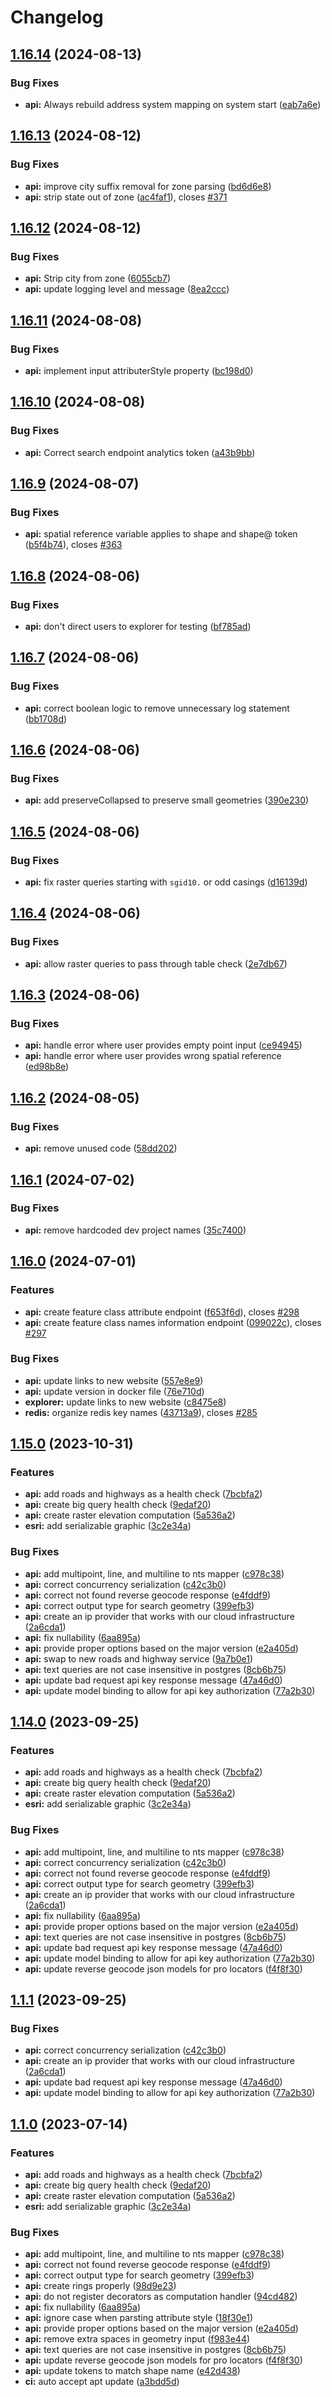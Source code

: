 # Changelog

## [1.16.14](https://github.com/agrc/api.mapserv.utah.gov/compare/api-v1.16.13...api-v1.16.14) (2024-08-13)


### Bug Fixes

* **api:** Always rebuild address system mapping on system start ([eab7a6e](https://github.com/agrc/api.mapserv.utah.gov/commit/eab7a6eb280ca3adbd93f15d51fa10a99354864c))

## [1.16.13](https://github.com/agrc/api.mapserv.utah.gov/compare/api-v1.16.12...api-v1.16.13) (2024-08-12)


### Bug Fixes

* **api:** improve city suffix removal for zone parsing ([bd6d6e8](https://github.com/agrc/api.mapserv.utah.gov/commit/bd6d6e8964bd65e2ae3a4738f20ddada5840b708))
* **api:** strip state out of zone ([ac4faf1](https://github.com/agrc/api.mapserv.utah.gov/commit/ac4faf1af2c58ad32d8ec35ff58e6813206001b4)), closes [#371](https://github.com/agrc/api.mapserv.utah.gov/issues/371)

## [1.16.12](https://github.com/agrc/api.mapserv.utah.gov/compare/api-v1.16.11...api-v1.16.12) (2024-08-12)


### Bug Fixes

* **api:** Strip city from zone ([6055cb7](https://github.com/agrc/api.mapserv.utah.gov/commit/6055cb7a868d435acc02c2321fa9c89a1c43f3f4))
* **api:** update logging level and message ([8ea2ccc](https://github.com/agrc/api.mapserv.utah.gov/commit/8ea2cccd80d3acdd39f0aa042ba56ef6c34db424))

## [1.16.11](https://github.com/agrc/api.mapserv.utah.gov/compare/api-v1.16.10...api-v1.16.11) (2024-08-08)


### Bug Fixes

* **api:** implement input attributerStyle property ([bc198d0](https://github.com/agrc/api.mapserv.utah.gov/commit/bc198d0e456f753ab86ec7e84018edb40e03b708))

## [1.16.10](https://github.com/agrc/api.mapserv.utah.gov/compare/api-v1.16.9...api-v1.16.10) (2024-08-08)


### Bug Fixes

* **api:** Correct search endpoint analytics token ([a43b9bb](https://github.com/agrc/api.mapserv.utah.gov/commit/a43b9bbf2d8064ed8444881febc2f1d1cc6f705e))

## [1.16.9](https://github.com/agrc/api.mapserv.utah.gov/compare/api-v1.16.8...api-v1.16.9) (2024-08-07)


### Bug Fixes

* **api:** spatial reference variable applies to shape and shape@ token ([b5f4b74](https://github.com/agrc/api.mapserv.utah.gov/commit/b5f4b74fdc22a5178b17102142197021613a1ced)), closes [#363](https://github.com/agrc/api.mapserv.utah.gov/issues/363)

## [1.16.8](https://github.com/agrc/api.mapserv.utah.gov/compare/api-v1.16.7...api-v1.16.8) (2024-08-06)


### Bug Fixes

* **api:** don't direct users to explorer for testing ([bf785ad](https://github.com/agrc/api.mapserv.utah.gov/commit/bf785ad7136929f19e411b970695e50be98abb56))

## [1.16.7](https://github.com/agrc/api.mapserv.utah.gov/compare/api-v1.16.6...api-v1.16.7) (2024-08-06)


### Bug Fixes

* **api:** correct boolean logic to remove unnecessary log statement ([bb1708d](https://github.com/agrc/api.mapserv.utah.gov/commit/bb1708d99cf77206bdc44392145ea20982d4ee0b))

## [1.16.6](https://github.com/agrc/api.mapserv.utah.gov/compare/api-v1.16.5...api-v1.16.6) (2024-08-06)


### Bug Fixes

* **api:** add preserveCollapsed to preserve small geometries ([390e230](https://github.com/agrc/api.mapserv.utah.gov/commit/390e230e54ec37eff918ea761dafd1ce7dd9528c))

## [1.16.5](https://github.com/agrc/api.mapserv.utah.gov/compare/api-v1.16.4...api-v1.16.5) (2024-08-06)


### Bug Fixes

* **api:** fix raster queries starting with `sgid10.` or odd casings ([d16139d](https://github.com/agrc/api.mapserv.utah.gov/commit/d16139d0fa6596a24d6f9d1b8f330d1e5251cb71))

## [1.16.4](https://github.com/agrc/api.mapserv.utah.gov/compare/api-v1.16.3...api-v1.16.4) (2024-08-06)


### Bug Fixes

* **api:** allow raster queries to pass through table check ([2e7db67](https://github.com/agrc/api.mapserv.utah.gov/commit/2e7db6732da0f11a2f32bf1ba4bd1a58b3adca77))

## [1.16.3](https://github.com/agrc/api.mapserv.utah.gov/compare/api-v1.16.2...api-v1.16.3) (2024-08-06)


### Bug Fixes

* **api:** handle error where user provides empty point input ([ce94945](https://github.com/agrc/api.mapserv.utah.gov/commit/ce949458d167b39740a592656f7e6c0e8e8855f5))
* **api:** handle error where user provides wrong spatial reference ([ed98b8e](https://github.com/agrc/api.mapserv.utah.gov/commit/ed98b8ea57de0aaacf615c8449f5bbfe79b9f7d2))

## [1.16.2](https://github.com/agrc/api.mapserv.utah.gov/compare/api-v1.16.1...api-v1.16.2) (2024-08-05)


### Bug Fixes

* **api:** remove unused code ([58dd202](https://github.com/agrc/api.mapserv.utah.gov/commit/58dd202425a181166c61cafe9d7d8516ec6830c5))

## [1.16.1](https://github.com/agrc/api.mapserv.utah.gov/compare/api-v1.16.0...api-v1.16.1) (2024-07-02)


### Bug Fixes

* **api:** remove hardcoded dev project names ([35c7400](https://github.com/agrc/api.mapserv.utah.gov/commit/35c740077d252d3a9eba821708bc3be82c9d6715))

## [1.16.0](https://github.com/agrc/api.mapserv.utah.gov/compare/api-v1.15.0...api-v1.16.0) (2024-07-01)


### Features

* **api:** create feature class attribute endpoint ([f653f6d](https://github.com/agrc/api.mapserv.utah.gov/commit/f653f6d4e2f29fceb9b0c462139331ea74df6e1b)), closes [#298](https://github.com/agrc/api.mapserv.utah.gov/issues/298)
* **api:** create feature class names information endpoint ([099022c](https://github.com/agrc/api.mapserv.utah.gov/commit/099022c70ed4a0d91eda4cd726b69bad664b71d8)), closes [#297](https://github.com/agrc/api.mapserv.utah.gov/issues/297)


### Bug Fixes

* **api:** update links to new website ([557e8e9](https://github.com/agrc/api.mapserv.utah.gov/commit/557e8e91ab7e38db7dd6cef9a134e9b997642f31))
* **api:** update version in docker file ([76e710d](https://github.com/agrc/api.mapserv.utah.gov/commit/76e710d872007a53ef1685e37cb4d46cb847cf16))
* **explorer:** update links to new website ([c8475e8](https://github.com/agrc/api.mapserv.utah.gov/commit/c8475e88df384105f83bf97e85b3eff9402b9f24))
* **redis:** organize redis key names ([43713a9](https://github.com/agrc/api.mapserv.utah.gov/commit/43713a97f8a062129db24dcbe19d984407c572a1)), closes [#285](https://github.com/agrc/api.mapserv.utah.gov/issues/285)

## [1.15.0](https://github.com/agrc/api.mapserv.utah.gov/compare/api-v1.14.0...api-v1.15.0) (2023-10-31)


### Features

* **api:** add roads and highways as a health check ([7bcbfa2](https://github.com/agrc/api.mapserv.utah.gov/commit/7bcbfa22e8d7492260aab4e24674e2d6dac81443))
* **api:** create big query health check ([9edaf20](https://github.com/agrc/api.mapserv.utah.gov/commit/9edaf2032d1ab52aaf5fde43264752aa9884ee80))
* **api:** create raster elevation computation ([5a536a2](https://github.com/agrc/api.mapserv.utah.gov/commit/5a536a28eaa36ebad16febc7975ef8732be1bc7c))
* **esri:** add serializable graphic ([3c2e34a](https://github.com/agrc/api.mapserv.utah.gov/commit/3c2e34a76e1ca06c1c1c9c25c6ccb13d62fc3f4a))


### Bug Fixes

* **api:** add multipoint, line, and multiline to nts mapper ([c978c38](https://github.com/agrc/api.mapserv.utah.gov/commit/c978c38c20167a2107f182d0d3a8a438500b001b))
* **api:** correct concurrency serialization ([c42c3b0](https://github.com/agrc/api.mapserv.utah.gov/commit/c42c3b0e90afd720f0fd216a15fec281e9c6cd51))
* **api:** correct not found reverse geocode response ([e4fddf9](https://github.com/agrc/api.mapserv.utah.gov/commit/e4fddf9ff3be553115d41cbf8cace9ff56589031))
* **api:** correct output type for search geometry ([399efb3](https://github.com/agrc/api.mapserv.utah.gov/commit/399efb3652eef8665d6871a92512f0e58a0e8231))
* **api:** create an ip provider that works with our cloud infrastructure ([2a6cda1](https://github.com/agrc/api.mapserv.utah.gov/commit/2a6cda171e53642f009753b94471d9acd2a72a0f))
* **api:** fix nullability ([6aa895a](https://github.com/agrc/api.mapserv.utah.gov/commit/6aa895af5ae22e1c003abd39683e7649804aac71))
* **api:** provide proper options based on the major version ([e2a405d](https://github.com/agrc/api.mapserv.utah.gov/commit/e2a405dcfe63125df82d176cb2052b86d208581e))
* **api:** swap to new roads and highway service ([9a7b0e1](https://github.com/agrc/api.mapserv.utah.gov/commit/9a7b0e10403f8d2c909672cae9e14705fdcfb1b4))
* **api:** text queries are not case insensitive in postgres ([8cb6b75](https://github.com/agrc/api.mapserv.utah.gov/commit/8cb6b75635f792afba6a3f50a5e15b0fb00904a5))
* **api:** update bad request api key response message ([47a46d0](https://github.com/agrc/api.mapserv.utah.gov/commit/47a46d079861d1994b5dff982259183743e4efa2))
* **api:** update model binding to allow for api key authorization ([77a2b30](https://github.com/agrc/api.mapserv.utah.gov/commit/77a2b301f557833cb233c18ff676968d7bed56bc))

## [1.14.0](https://github.com/agrc/api.mapserv.utah.gov/compare/api-v1.13.6...api-v1.14.0) (2023-09-25)

### Features

- **api:** add roads and highways as a health check ([7bcbfa2](https://github.com/agrc/api.mapserv.utah.gov/commit/7bcbfa22e8d7492260aab4e24674e2d6dac81443))
- **api:** create big query health check ([9edaf20](https://github.com/agrc/api.mapserv.utah.gov/commit/9edaf2032d1ab52aaf5fde43264752aa9884ee80))
- **api:** create raster elevation computation ([5a536a2](https://github.com/agrc/api.mapserv.utah.gov/commit/5a536a28eaa36ebad16febc7975ef8732be1bc7c))
- **esri:** add serializable graphic ([3c2e34a](https://github.com/agrc/api.mapserv.utah.gov/commit/3c2e34a76e1ca06c1c1c9c25c6ccb13d62fc3f4a))

### Bug Fixes

- **api:** add multipoint, line, and multiline to nts mapper ([c978c38](https://github.com/agrc/api.mapserv.utah.gov/commit/c978c38c20167a2107f182d0d3a8a438500b001b))
- **api:** correct concurrency serialization ([c42c3b0](https://github.com/agrc/api.mapserv.utah.gov/commit/c42c3b0e90afd720f0fd216a15fec281e9c6cd51))
- **api:** correct not found reverse geocode response ([e4fddf9](https://github.com/agrc/api.mapserv.utah.gov/commit/e4fddf9ff3be553115d41cbf8cace9ff56589031))
- **api:** correct output type for search geometry ([399efb3](https://github.com/agrc/api.mapserv.utah.gov/commit/399efb3652eef8665d6871a92512f0e58a0e8231))
- **api:** create an ip provider that works with our cloud infrastructure ([2a6cda1](https://github.com/agrc/api.mapserv.utah.gov/commit/2a6cda171e53642f009753b94471d9acd2a72a0f))
- **api:** fix nullability ([6aa895a](https://github.com/agrc/api.mapserv.utah.gov/commit/6aa895af5ae22e1c003abd39683e7649804aac71))
- **api:** provide proper options based on the major version ([e2a405d](https://github.com/agrc/api.mapserv.utah.gov/commit/e2a405dcfe63125df82d176cb2052b86d208581e))
- **api:** text queries are not case insensitive in postgres ([8cb6b75](https://github.com/agrc/api.mapserv.utah.gov/commit/8cb6b75635f792afba6a3f50a5e15b0fb00904a5))
- **api:** update bad request api key response message ([47a46d0](https://github.com/agrc/api.mapserv.utah.gov/commit/47a46d079861d1994b5dff982259183743e4efa2))
- **api:** update model binding to allow for api key authorization ([77a2b30](https://github.com/agrc/api.mapserv.utah.gov/commit/77a2b301f557833cb233c18ff676968d7bed56bc))
- **api:** update reverse geocode json models for pro locators ([f4f8f30](https://github.com/agrc/api.mapserv.utah.gov/commit/f4f8f30e3ad8ad385b120d87c3f96a74ddc0d795))

## [1.1.1](https://github.com/agrc/api.mapserv.utah.gov/compare/api-v1.1.0...api-v1.1.1) (2023-09-25)

### Bug Fixes

- **api:** correct concurrency serialization ([c42c3b0](https://github.com/agrc/api.mapserv.utah.gov/commit/c42c3b0e90afd720f0fd216a15fec281e9c6cd51))
- **api:** create an ip provider that works with our cloud infrastructure ([2a6cda1](https://github.com/agrc/api.mapserv.utah.gov/commit/2a6cda171e53642f009753b94471d9acd2a72a0f))
- **api:** update bad request api key response message ([47a46d0](https://github.com/agrc/api.mapserv.utah.gov/commit/47a46d079861d1994b5dff982259183743e4efa2))
- **api:** update model binding to allow for api key authorization ([77a2b30](https://github.com/agrc/api.mapserv.utah.gov/commit/77a2b301f557833cb233c18ff676968d7bed56bc))

## [1.1.0](https://github.com/agrc/api.mapserv.utah.gov/compare/api-v1.0.0...api-v1.1.0) (2023-07-14)

### Features

- **api:** add roads and highways as a health check ([7bcbfa2](https://github.com/agrc/api.mapserv.utah.gov/commit/7bcbfa22e8d7492260aab4e24674e2d6dac81443))
- **api:** create big query health check ([9edaf20](https://github.com/agrc/api.mapserv.utah.gov/commit/9edaf2032d1ab52aaf5fde43264752aa9884ee80))
- **api:** create raster elevation computation ([5a536a2](https://github.com/agrc/api.mapserv.utah.gov/commit/5a536a28eaa36ebad16febc7975ef8732be1bc7c))
- **esri:** add serializable graphic ([3c2e34a](https://github.com/agrc/api.mapserv.utah.gov/commit/3c2e34a76e1ca06c1c1c9c25c6ccb13d62fc3f4a))

### Bug Fixes

- **api:** add multipoint, line, and multiline to nts mapper ([c978c38](https://github.com/agrc/api.mapserv.utah.gov/commit/c978c38c20167a2107f182d0d3a8a438500b001b))
- **api:** correct not found reverse geocode response ([e4fddf9](https://github.com/agrc/api.mapserv.utah.gov/commit/e4fddf9ff3be553115d41cbf8cace9ff56589031))
- **api:** correct output type for search geometry ([399efb3](https://github.com/agrc/api.mapserv.utah.gov/commit/399efb3652eef8665d6871a92512f0e58a0e8231))
- **api:** create rings properly ([98d9e23](https://github.com/agrc/api.mapserv.utah.gov/commit/98d9e2398964e6af6c8255179883e7ebcbfda8d6))
- **api:** do not register decorators as computation handler ([94cd482](https://github.com/agrc/api.mapserv.utah.gov/commit/94cd482ee96b6628afcef385e07f78ae36c3f489))
- **api:** fix nullability ([6aa895a](https://github.com/agrc/api.mapserv.utah.gov/commit/6aa895af5ae22e1c003abd39683e7649804aac71))
- **api:** ignore case when parsting attribute style ([18f30e1](https://github.com/agrc/api.mapserv.utah.gov/commit/18f30e1a2d41cc852788d91d1864a1f246df2451))
- **api:** provide proper options based on the major version ([e2a405d](https://github.com/agrc/api.mapserv.utah.gov/commit/e2a405dcfe63125df82d176cb2052b86d208581e))
- **api:** remove extra spaces in geometry input ([f983e44](https://github.com/agrc/api.mapserv.utah.gov/commit/f983e4418a6043dcbad12baa82cef0451ef33553))
- **api:** text queries are not case insensitive in postgres ([8cb6b75](https://github.com/agrc/api.mapserv.utah.gov/commit/8cb6b75635f792afba6a3f50a5e15b0fb00904a5))
- **api:** update reverse geocode json models for pro locators ([f4f8f30](https://github.com/agrc/api.mapserv.utah.gov/commit/f4f8f30e3ad8ad385b120d87c3f96a74ddc0d795))
- **api:** update tokens to match shape name ([e42d438](https://github.com/agrc/api.mapserv.utah.gov/commit/e42d438bf64b7381da9cbe64b4dec220398b200c))
- **ci:** auto accept apt update ([a3bdd5d](https://github.com/agrc/api.mapserv.utah.gov/commit/a3bdd5d52acde97a0ce290142bd730269eb35f31))
